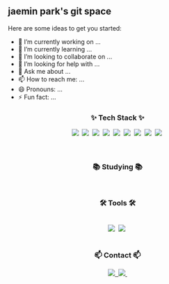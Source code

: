 ## jaemin park's git space

<!--
**parkppjjmm/parkppjjmm** is a ✨ _special_ ✨ repository because its `README.md` (this file) appears on your GitHub profile.

Here are some ideas to get you started:

- 🔭 I’m currently working on ...
- 🌱 I’m currently learning ...
- 👯 I’m looking to collaborate on ...
- 🤔 I’m looking for help with ...
- 💬 Ask me about ...
- 📫 How to reach me: ...
- 😄 Pronouns: ...
- ⚡ Fun fact: ...
-->

Here are some ideas to get you started:

- 🔭 I’m currently working on ...
- 🌱 I’m currently learning ...
- 👯 I’m looking to collaborate on ...
- 🤔 I’m looking for help with ...
- 💬 Ask me about ...
- 📫 How to reach me: ...
- 😄 Pronouns: ...
- ⚡ Fun fact: ...


<!--타이틀 부분-->

<!--내용 부분-->
<h3 align="center">✨ Tech Stack ✨</h3>
<div align="center">
     <img src="https://img.shields.io/badge/opencv-%23white.svg?style=for-the-badge&logo=opencv&logoColor=white" />&nbsp
     <img src="https://img.shields.io/badge/ros-%230A0FF9.svg?style=for-the-badge&logo=ros&logoColor=white" />&nbsp
     <img src="https://img.shields.io/badge/c-%2300599C.svg?style=for-the-badge&logo=c&logoColor=white" />&nbsp
     <img src="https://img.shields.io/badge/c++-%2300599C.svg?style=for-the-badge&logo=c%2B%2B&logoColor=white" />&nbsp
     <img src="https://img.shields.io/badge/javascript-%23323330.svg?style=for-the-badge&logo=javascript&logoColor=%23F7DF1E" />&nbsp
     <img src="https://img.shields.io/badge/Keras-%23D00000.svg?style=for-the-badge&logo=Keras&logoColor=white" />&nbsp
     <img src="https://img.shields.io/badge/TensorFlow-%23FF6F00.svg?style=for-the-badge&logo=TensorFlow&logoColor=white" />&nbsp
     <img src="https://img.shields.io/badge/numpy-%23013243.svg?style=for-the-badge&logo=numpy&logoColor=white" />&nbsp
     <img src="https://img.shields.io/badge/Microsoft%20SQL%20Server-CC2927?style=for-the-badge&logo=microsoft%20sql%20server&logoColor=white" />&nbsp
</div>

<div align="center">

</div>

<br>

<div align="center">
 
</div>

<br>

<h3 align="center">📚 Studying 📚</h3>
<div align="center">

</div>

<br>

<h3 align="center">🛠 Tools 🛠</h3>
<div align="center">

</div>

<div align="center">

</div>

<br>

<div align="center">
  <img src="https://img.shields.io/badge/VSCode-2C2C32.svg?style=for-the-badge&logo=visual-studio-code&logoColor=22ABF3" />&nbsp
  <img src="https://img.shields.io/badge/jupyter-2C2C32.svg?style=for-the-badge&logo=jupyter&logoColor=F37726" />&nbsp
<!--   <img src="https://img.shields.io/badge/Colab-2C2C32.svg?style=for-the-badge&logo=googlecolab&logoColor=F9AB00" />&nbsp -->
</div>

<br>

<h3 align="center">📫 Contact 📫</h3>
<div align="center">
  <a href="https://blog.naver.com/parkppjjmm">
    <img src="https://img.shields.io/badge/Velog-1EBC8F?style=for-the-badge&logo=velog&logoColor=white" />&nbsp
  </a>
  <a href="mailto:parkppjjmm@naver.com">
    <img
      src="https://img.shields.io/badge/parkppjjmm@naver.com-D14836?style=for-the-badge&logo=gmail&logoColor=white"/>&nbsp
  </a>
</div>
